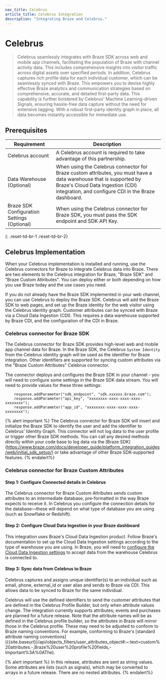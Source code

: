 ```yaml
---
nav_title: Celebrus
article_title: Celebrus Integration
description: "Integrating Braze and Celebrus."
---
```


<!-- The title of your page, used to render the in-page title. -->
# Celebrus

<!-- The description starts with a '>' character and contains an overview of what will be covered. Optionally, in a following paragraph, you can contextualize the topic at a high-level. -->
> Celebrus seamlessly integrates with Braze SDK across web and mobile app channels, facilitating the population of Braze with channel activity data. This includes comprehensive insights into visitor traffic across digital assets over specified periods. In addition, Celebrus captures rich profile data for each individual customer, which can be seamlessly synced with Braze. This empowers you to devise highly effective Braze analytics and communication strategies based on comprehensive, accurate, and detailed first-party data. This capability is further bolstered by Celebrus' Machine Learning-driven Signals, ensuring hassle-free data capture without the need for extensive tagging. With a robust first-party identity graph in place, all data becomes instantly accessible for immediate use.

## Prerequisites

| Requirement | Description |
|---|---|
| Celebrus account | A Celebrus account is required to take advantage of this partnership. |
| Data Warehouse (Optional) | When using the Celebrus connector for Braze custom attributes, you must have a data warehouse that is supported by Braze's Cloud Data Ingestion (CDI) integration, and configure CDI in the Braze dashboard. |
| Braze SDK Configuration Settings (Optional) | When using the Celebrus connector for Braze SDK, you must pass the SDK endpoint and SDK API Key. |
{: .reset-td-br-1 .reset-td-br-2}


<!-- The prerequisites for this task. If no prerequisites are required, you can remove this section. -->
## Celebrus Implementation
When your Celebrus implementation is installed and running, use the Celebrus connectors for Braze to integrate Celebrus data into Braze. There are two elements to the Celebrus integration for Braze, "Braze SDK" and "Braze Custom Attributes". You can deploy either or both depending on how you use Braze today and the use cases you need.


If you do not already have the Braze SDK implemented in your web channel, you can use Celebrus to deploy the Braze SDK. Celebrus will add the Braze SDK to web pages, and set up the Braze identity for the web visitor using the Celebrus identity graph. Customer attributes can be synced with Braze via a Cloud Data Ingestion (CDI). This requires a data warehouse supported by Braze CDI, and the configuration of the CDI in Braze.

### Celebrus connector for Braze SDK

The Celebrus connector for Braze SDK provides high-level web and mobile app channel data for Braze. In the Braze SDK, the Celebrus `System Identity` from the Celebrus identity graph will be used as the identifier for Braze integration. Other identifiers are supported for syncing custom attributes via the "Braze Custom Attributes" Celebrus connector.

The connector deploys and configures the Braze SDK in your channel - you will need to configure some settings in the Braze SDK data stream. You will need to provide values for these three settings:

```
    response.addParameter("sdk_endpoint", "sdk.xxxxxx.braze.com");
    response.addParameter("api_key", "xxxxxxxx-xxxx-xxxx-xxxx-xxxxxxxx");
    response.addParameter("app_id", "xxxxxxxx-xxxx-xxxx-xxxx-xxxxxxxx");
```

{% alert important %}
The Celebrus connector for Braze SDK will insert and initialize the Braze SDK to identify the user and add the identifier to Celebrus' Identity Graph. This connector will not log data to the user profile or trigger other Braze SDK methods. You can call any desired methods directly within your code base to log data via the [Braze SDK] (https://www.braze.com/docs/developer_guide/platform_integration_guides/web/initial_sdk_setup/) or take advantage of other Braze SDK-supported features. 
{% endalert%}

### Celebrus connector for Braze Custom Attributes

#### Step 1: Configure Connected details in Celebrus 
The Celebrus connector for Braze Custom Attributes sends custom attributes to an intermediate database, pre-formatted in the way Braze expects to receive it. In Celebrus you configure the connection details for the database—these will depend on what type of database you are using (such as Snowflake or Redshift). 

#### Step 2: Configure Cloud Data Ingestion in your Braze dashboard
This integration uses Braze's Cloud Data Ingestion product. Follow Braze's documentation to set up the Cloud Data Ingestion settings according to the type of warehouse you are using. In Braze, you will need to [configure the Cloud Data Ingestion settings]({{site.baseurl}}/user_guide/data_and_analytics/cloud_ingestion/overview/) to accept data from the warehouse Celebrus is connected to.

#### Step 3: Sync data from Celebrus to Braze
Celebrus captures and assigns unique identifier(s) to an individual such as email, phone, external_id or user alias and sends to Braze via CDI. This allows data to be synced to Braze for the same individual.

Celebrus will use the defined identifiers to send the customer attributes that are defined in the Celebrus Profile Builder, but only when attribute values change. The integration currently supports attributes; events and purchases are planned for a future release. Note that the attribute names will be as defined in the Celebrus profile builder, so the attributes in Braze will mirror those in the Celebrus profile. These may need to be adjusted to conform to Braze naming conventions. For example, conforming to Braze's [standard attribute naming conventions] ({{site.baseurl}}/api/objects_filters/user_attributes_object#:~:text=custom%20attributes.-,Braze%20user%20profile%20fields,-Important%3A%0AThe).  

{% alert important %}
In this release, attributes are sent as string values. Some attributes are lists (such as signals), which may be converted to arrays in a future release. There are no nested attributes.
{% endalert%}

